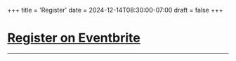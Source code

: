 +++
title = 'Register'
date = 2024-12-14T08:30:00-07:00
draft = false
+++


# [Register on Eventbrite](https://www.eventbrite.com/e/chippewa-valley-code-camp-2025-tickets-1128422765869)


----